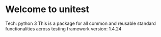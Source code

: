 # Welcome to unitest

Tech: python 3
This is a package for all common and reusable standard functionalities across testing framework
version: 1.4.24
